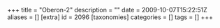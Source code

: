 +++
title = "Oberon-2"
description = ""
date = 2009-10-07T15:22:51Z
aliases = []
[extra]
id = 2096
[taxonomies]
categories = []
tags = []
+++
